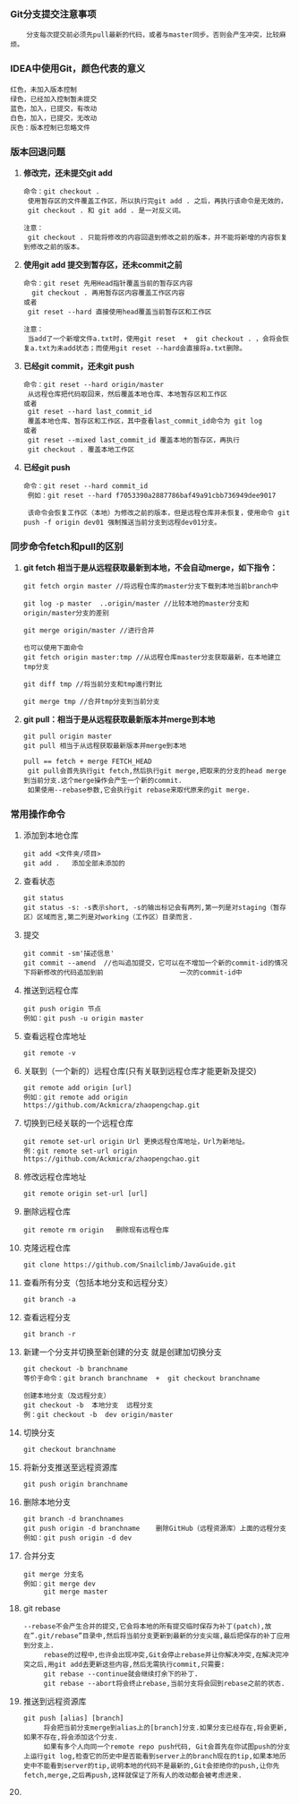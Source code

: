 ### Git分支提交注意事项

```
	分支每次提交前必须先pull最新的代码，或者与master同步。否则会产生冲突，比较麻烦。
```

### IDEA中使用Git，颜色代表的意义

```
红色，未加入版本控制
绿色，已经加入控制暂未提交
蓝色，加入，已提交，有改动
白色，加入，已提交，无改动
灰色：版本控制已忽略文件
```

### 版本回退问题

1. **修改完，还未提交git add**

   ```
   命令：git checkout .
   	使用暂存区的文件覆盖工作区，所以执行完git add . 之后，再执行该命令是无效的，
   	git checkout . 和 git add . 是一对反义词。
   	
   注意：
   	git checkout . 只能将修改的内容回退到修改之前的版本，并不能将新增的内容恢复到修改之前的版本。
   ```

2. **使用git add 提交到暂存区，还未commit之前**

   ```
   命令：git reset 先用Head指针覆盖当前的暂存区内容
   	 git checkout . 再用暂存区内容覆盖工作区内容
   或者
   	git reset --hard 直接使用head覆盖当前暂存区和工作区
   	
   注意：
   	当add了一个新增文件a.txt时，使用git reset  +  git checkout . ，会将会恢复a.txt为未add状态；而使用git reset --hard会直接将a.txt删除。
   ```

3. **已经git commit，还未git push**

   ```
   命令：git reset --hard origin/master
   	从远程仓库把代码取回来，然后覆盖本地仓库、本地暂存区和工作区
   或者
   	git reset --hard last_commit_id
   	覆盖本地仓库、暂存区和工作区，其中查看last_commit_id命令为 git log
   或者
   	git reset --mixed last_commit_id 覆盖本地的暂存区，再执行
   	git checkout . 覆盖本地工作区
   ```

4. **已经git push**

   ```
   命令：git reset --hard commit_id
   	例如：git reset --hard f7053390a2887786baf49a91cbb736949dee9017
   	
   	该命令会恢复工作区（本地）为修改之前的版本，但是远程仓库并未恢复，使用命令 git push -f origin dev01 强制推送当前分支到远程dev01分支。
   ```

### 同步命令fetch和pull的区别

1. **git fetch 相当于是从远程获取最新到本地，不会自动merge，如下指令：**

   ```
   git fetch orgin master //将远程仓库的master分支下载到本地当前branch中
    
   git log -p master  ..origin/master //比较本地的master分支和origin/master分支的差别
    
   git merge origin/master //进行合并
   
   也可以使用下面命令
   git fetch origin master:tmp //从远程仓库master分支获取最新，在本地建立tmp分支
    
   git diff tmp //将当前分支和tmp進行對比
    
   git merge tmp //合并tmp分支到当前分支
   ```

2. **git pull：相当于是从远程获取最新版本并merge到本地**

   ```
   git pull origin master
   git pull 相当于从远程获取最新版本并merge到本地
   
   pull == fetch + merge FETCH_HEAD
   	git pull会首先执行git fetch,然后执行git merge,把取来的分支的head merge到当前分支.这个merge操作会产生一个新的commit.    
   	如果使用--rebase参数,它会执行git rebase来取代原来的git merge.
   ```

### 常用操作命令

1. 添加到本地仓库

   ```
   git add <文件夹/项目>
   git add .   添加全部未添加的
   ```

2. 查看状态

   ```
   git status
   git status -s: -s表示short, -s的输出标记会有两列,第一列是对staging（暂存区）区域而言,第二列是对working（工作区）目录而言.
   ```

3. 提交

   ```
   git commit -sm'描述信息'
   git commit --amend  //也叫追加提交，它可以在不增加一个新的commit-id的情况下将新修改的代码追加到前					  一次的commit-id中
   ```

4. 推送到远程仓库

   ```
   git push origin 节点
   例如：git push -u origin master
   ```

5. 查看远程仓库地址

   ```
   git remote -v
   ```

6. 关联到（一个新的）远程仓库(只有关联到远程仓库才能更新及提交)

   ```
   git remote add origin [url]
   例如：git remote add origin https://github.com/Ackmicra/zhaopengchap.git
   ```

7. 切换到已经关联的一个远程仓库

   ```
   git remote set-url origin Url 更换远程仓库地址，Url为新地址。
   例：git remote set-url origin https://github.com/Ackmicra/zhaopengchao.git
   ```

8. 修改远程仓库地址

   ```
   git remote origin set-url [url]
   ```

9. 删除远程仓库

   ```
   git remote rm origin   删除现有远程仓库
   ```

10. 克隆远程仓库

    ```
    git clone https://github.com/Snailclimb/JavaGuide.git
    ```

11. 查看所有分支（包括本地分支和远程分支）

    ```
    git branch -a
    ```

12. 查看远程分支

    ```
    git branch -r
    ```

13. 新建一个分支并切换至新创建的分支  就是创建加切换分支

    ```
    git checkout -b branchname
    等价于命令：git branch branchname  +  git checkout branchname
    
    创建本地分支（及远程分支）
    git checkout -b  本地分支  远程分支
    例：git checkout -b  dev origin/master
    ```

14. 切换分支

    ```
    git checkout branchname
    ```

15. 将新分支推送至远程资源库

    ```
    git push origin branchname
    ```

16. 删除本地分支

    ```
    git branch -d branchnames
    git push origin -d branchname    删除GitHub（远程资源库）上面的远程分支
    例如：git push origin -d dev
    ```

17. 合并分支

    ```
    git merge 分支名
    例如：git merge dev
    	 git merge master
    ```

18. git rebase

    ```
    --rebase不会产生合并的提交,它会将本地的所有提交临时保存为补丁(patch),放在”.git/rebase”目录中,然后将当前分支更新到最新的分支尖端,最后把保存的补丁应用到分支上.
         rebase的过程中,也许会出现冲突,Git会停止rebase并让你解决冲突,在解决完冲突之后,用git add去更新这些内容,然后无需执行commit,只需要:
         git rebase --continue就会继续打余下的补丁.
         git rebase --abort将会终止rebase,当前分支将会回到rebase之前的状态.
    ```

19. 推送到远程资源库

    ```
    git push [alias] [branch]
         将会把当前分支merge到alias上的[branch]分支.如果分支已经存在,将会更新,如果不存在,将会添加这个分支.
         如果有多个人向同一个remote repo push代码, Git会首先在你试图push的分支上运行git log,检查它的历史中是否能看到server上的branch现在的tip,如果本地历史中不能看到server的tip,说明本地的代码不是最新的,Git会拒绝你的push,让你先fetch,merge,之后再push,这样就保证了所有人的改动都会被考虑进来.
    ```

20. 